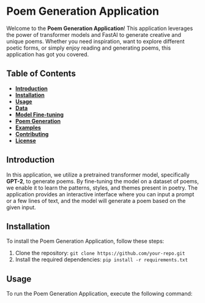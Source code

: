# Poem Generation Application

Welcome to the **Poem Generation Application**! This application leverages the power of transformer models and FastAI to generate creative and unique poems. Whether you need inspiration, want to explore different poetic forms, or simply enjoy reading and generating poems, this application has got you covered.

## Table of Contents

- [**Introduction**](#introduction)
- [**Installation**](#installation)
- [**Usage**](#usage)
- [**Data**](#data)
- [**Model Fine-tuning**](#model-fine-tuning)
- [**Poem Generation**](#poem-generation)
- [**Examples**](#examples)
- [**Contributing**](#contributing)
- [**License**](#license)

## Introduction

In this application, we utilize a pretrained transformer model, specifically **GPT-2**, to generate poems. By fine-tuning the model on a dataset of poems, we enable it to learn the patterns, styles, and themes present in poetry. The application provides an interactive interface where you can input a prompt or a few lines of text, and the model will generate a poem based on the given input.

## Installation

To install the Poem Generation Application, follow these steps:

1. Clone the repository: `git clone https://github.com/your-repo.git`
2. Install the required dependencies: `pip install -r requirements.txt`

## Usage

To run the Poem Generation Application, execute the following command:

